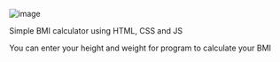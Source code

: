 ![image](https://github.com/semihdursungul/front-end-source-codes/assets/114025283/8a2ec0e6-df7f-43ce-b474-58fefd1dcf7e)

Simple BMI calculator using HTML, CSS and JS

You can enter your height and weight for program to calculate your BMI

